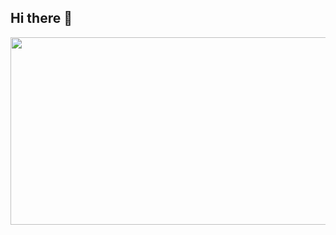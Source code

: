 ## Hi there 👋

<!--
**Soibecameit/Soibecameit** is a ✨ _special_ ✨ repository because its `README.md` (this file) appears on your GitHub profile.

Here are some ideas to get you started:

- 🔭 I’m currently working on ...
- 🌱 I’m currently learning ...
- 👯 I’m looking to collaborate on ...
- 🤔 I’m looking for help with ...
- 💬 Ask me about ...
- 📫 How to reach me: ...
- 😄 Pronouns: ...
- ⚡ Fun fact: ...
-->

<a href="https://www.gitanimals.org/en_US?utm_medium=image&utm_source=Soibecameit&utm_content=farm">
<img
  src="https://render.gitanimals.org/farms/Soibecameit"
  width="600"
  height="300"
/>
</a>
